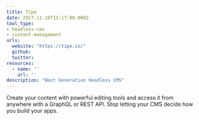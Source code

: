 ```yaml
---
title: Tipe
date: 2017-11-16T15:17:00.000Z
tool_type:
- headless-cms
- content-management
urls:
  website: "https://tipe.io/"
  github:
  twitter:
resources:
  - name: ''
    url: ''
description: "Next Generation Headless CMS"
---
```

Create your content with powerful editing tools and access it from anywhere with a GraphQL or REST API. Stop letting your CMS decide how you build your apps.
